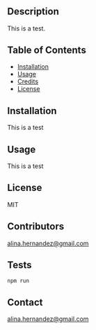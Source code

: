 
  # <Lemon>

  ## Description
  
  This is a test. 

  ## Table of Contents
  - [Installation](#installation)
  - [Usage](#usage)
  - [Credits](#credits)
  - [License](#license)
  
  ## Installation
  
  This is a test
  
  ## Usage
  
  This is a test
  
  ## License
  
  MIT
  
  ## Contributors
  
  alina.hernandez@gmail.com
  
  ## Tests
  
  ``npm run``
  
  ## Contact
  
  alina.hernandez@gmail.com
  
